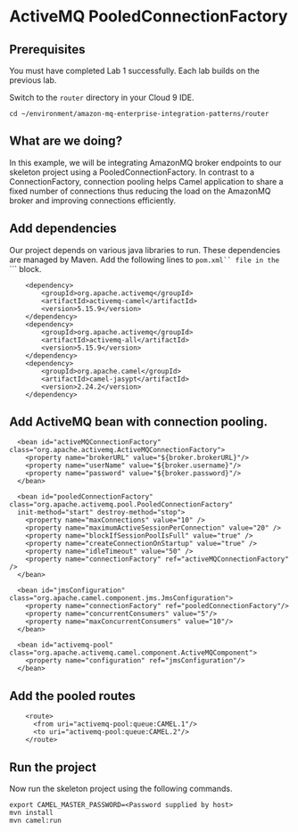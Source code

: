 # ActiveMQ PooledConnectionFactory

## Prerequisites

You must have completed Lab 1 successfully. Each lab builds on the previous lab. 

Switch to the `router` directory in your Cloud 9 IDE.

```
cd ~/environment/amazon-mq-enterprise-integration-patterns/router
```

## What are we doing?

In this example, we will be integrating AmazonMQ broker endpoints to our skeleton project using a PooledConnectionFactory. In contrast to a ConnectionFactory, connection pooling helps Camel application to share a fixed number of connections thus reducing the load on the AmazonMQ broker and improving connections efficiently.

## Add dependencies

Our project depends on various java libraries to run. These dependencies are managed by Maven. Add the following lines to ```pom.xml`` file in the ```<dependencies>``` block.

```
    <dependency>
        <groupId>org.apache.activemq</groupId>
        <artifactId>activemq-camel</artifactId>
        <version>5.15.9</version>
    </dependency>
    <dependency>
        <groupId>org.apache.activemq</groupId>
        <artifactId>activemq-all</artifactId>
        <version>5.15.9</version>
    </dependency> 
    <dependency>
        <groupId>org.apache.camel</groupId>
        <artifactId>camel-jasypt</artifactId>
        <version>2.24.2</version>
    </dependency>    
```

## Add ActiveMQ bean with connection pooling.

```
  <bean id="activeMQConnectionFactory" class="org.apache.activemq.ActiveMQConnectionFactory">
    <property name="brokerURL" value="${broker.brokerURL}"/>
    <property name="userName" value="${broker.username}"/>
    <property name="password" value="${broker.password}"/>
  </bean>
   
  <bean id="pooledConnectionFactory" class="org.apache.activemq.pool.PooledConnectionFactory"
  init-method="start" destroy-method="stop">
    <property name="maxConnections" value="10" />
    <property name="maximumActiveSessionPerConnection" value="20" />
    <property name="blockIfSessionPoolIsFull" value="true" />
    <property name="createConnectionOnStartup" value="true" />
    <property name="idleTimeout" value="50" />
    <property name="connectionFactory" ref="activeMQConnectionFactory" />
  </bean>
   
  <bean id="jmsConfiguration" class="org.apache.camel.component.jms.JmsConfiguration">
    <property name="connectionFactory" ref="pooledConnectionFactory"/>
    <property name="concurrentConsumers" value="5"/>
    <property name="maxConcurrentConsumers" value="10"/>
  </bean>
   
  <bean id="activemq-pool" class="org.apache.activemq.camel.component.ActiveMQComponent">
    <property name="configuration" ref="jmsConfiguration"/>
  </bean>
```

## Add the pooled routes

```
    <route>
      <from uri="activemq-pool:queue:CAMEL.1"/>
      <to uri="activemq-pool:queue:CAMEL.2"/>
    </route>
```

## Run the project 

Now run the skeleton project using the following commands. 

```
export CAMEL_MASTER_PASSWORD=<Password supplied by host>
mvn install
mvn camel:run
```
